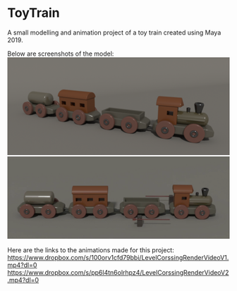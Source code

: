 # ToyTrain
A small modelling and animation project of a toy train created using Maya 2019.

Below are screenshots of the model: 
![](images/scToyTrain.png)
![](images/scWithBoomBarriers.png)

Here are the links to the animations made for this project:
https://www.dropbox.com/s/100orv1cfd79bbi/LevelCorssingRenderVideoV1.mp4?dl=0
https://www.dropbox.com/s/pp6l4tn6olrhpz4/LevelCorssingRenderVideoV2.mp4?dl=0
